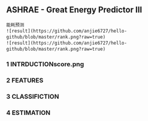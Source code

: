 ## ASHRAE - Great Energy Predictor III
    能耗预测
    ![result](https://github.com/anjie6727/hello-github/blob/master/rank.png?raw=true)
    ![result](https://github.com/anjie6727/hello-github/blob/master/rank.png?raw=true)
### 1 INTRDUCTIONscore.png

### 2 FEATURES

### 3 CLASSIFICTION

### 4 ESTIMATION
